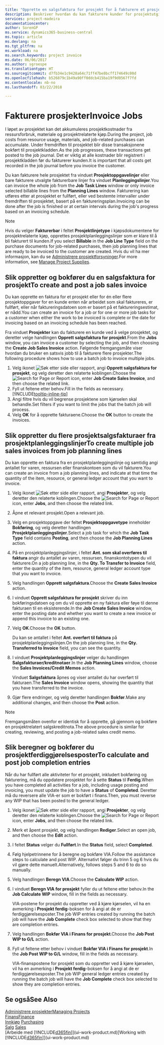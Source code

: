 ```yaml
---
title: "Opprette en salgsfaktura for prosjekt for å fakturere et prosjekt | Microsoft-dokumentasjon"
description: Beskriver hvordan du kan fakturere kunder for prosjektutgifter etter hvert som et prosjekt skrider frem.
services: project-madeira
documentationcenter: 
author: SorenGP
ms.service: dynamics365-business-central
ms.topic: article
ms.devlang: na
ms.tgt_pltfrm: na
ms.workload: na
ms.search.keywords: project invoice
ms.date: 06/06/2017
ms.author: sgroespe
ms.translationtype: HT
ms.sourcegitcommit: d7fb34e1c9428a64c71ff47be8bcff174649c00d
ms.openlocfilehash: b526879c1b49a90ff0ddcb415ba19f9d0567f7fd
ms.contentlocale: nb-no
ms.lasthandoff: 03/22/2018

---
```

# <a name="invoice-jobs"></a><span data-ttu-id="afe4a-103">Fakturere prosjekter</span><span class="sxs-lookup"><span data-stu-id="afe4a-103">Invoice Jobs</span></span>
<span data-ttu-id="afe4a-104">I løpet av prosjektet kan det akkumuleres prosjektkostnader fra ressursforbruk, materiale og prosjektrelaterte kjøp.</span><span class="sxs-lookup"><span data-stu-id="afe4a-104">During the project, job costs from resource usage, materials, and job-related purchases can accumulate.</span></span> <span data-ttu-id="afe4a-105">Under fremdriften til prosjektet blir disse transaksjonene bokført til prosjektkladden.</span><span class="sxs-lookup"><span data-stu-id="afe4a-105">As the job progresses, these transactions get posted to the job journal.</span></span> <span data-ttu-id="afe4a-106">Det er viktig at alle kostnader blir registrert i prosjektkladden før du fakturerer kunden.</span><span class="sxs-lookup"><span data-stu-id="afe4a-106">It is important that all costs get recorded in the job journal before you invoice the customer.</span></span>

<span data-ttu-id="afe4a-107">Du kan fakturere hele prosjektet fra vinduet **Prosjektoppgavelinjer** eller bare fakturere utvalgte fakturerbare linjer fra vinduet **Planleggingslinjer**.</span><span class="sxs-lookup"><span data-stu-id="afe4a-107">You can invoice the whole job from the **Job Task Lines** window or only invoice selected billable lines from the **Planning Lines** window.</span></span> <span data-ttu-id="afe4a-108">Fakturering kan utføres etter at prosjektet er fullført, eller ved bestemte intervaller under fremdriften til prosjektet, basert på en faktureringsplan.</span><span class="sxs-lookup"><span data-stu-id="afe4a-108">Invoicing can be done after the job is finished or at certain intervals during the job's progress based on an invoicing schedule.</span></span>

> [!NOTE]  
>   <span data-ttu-id="afe4a-109">Hvis du velger **Fakturerbar** i feltet **Prosjektlinjetype** i kjøpsdokumentene for prosjektrelaterte kjøp, opprettes prosjektplanleggingslinjer som er klare til å bli fakturert til kunden.</span><span class="sxs-lookup"><span data-stu-id="afe4a-109">If you select **Billable** in the **Job Line Type** field on the purchase documents for job-related purchases, then job planning lines that are ready to be invoiced to the customer are created.</span></span> <span data-ttu-id="afe4a-110">Hvis du vil ha mer informasjon, kan du se [Administrere prosjektforsyninger](projects-how-manage-project-supplies.md).</span><span class="sxs-lookup"><span data-stu-id="afe4a-110">For more information, see [Manage Project Supplies](projects-how-manage-project-supplies.md).</span></span>

## <a name="to-create-and-post-a-job-sales-invoice"></a><span data-ttu-id="afe4a-111">Slik oppretter og bokfører du en salgsfaktura for prosjekt</span><span class="sxs-lookup"><span data-stu-id="afe4a-111">To create and post a job sales invoice</span></span>
<span data-ttu-id="afe4a-112">Du kan opprette en faktura for et prosjekt eller for én eller flere prosjektoppgaver for en kunde enten når arbeidet som skal faktureres, er fullført, eller når faktureringsdatoen som er basert på et faktureringsestimat, er nådd.</span><span class="sxs-lookup"><span data-stu-id="afe4a-112">You can create an invoice for a job or for one or more job tasks for a customer when either the work to be invoiced is complete or the date for invoicing based on an invoicing schedule has been reached.</span></span>

<span data-ttu-id="afe4a-113">Fra vinduet **Prosjekter** kan du fakturere en kunde ved å velge prosjektet, og deretter velge handlingen **Opprett salgsfaktura for prosjekt**.</span><span class="sxs-lookup"><span data-stu-id="afe4a-113">From the **Jobs** window, you can invoice a customer by selecting the job, and then choosing the **Create Job Sales Invoice** action.</span></span> <span data-ttu-id="afe4a-114">Følgende fremgangsmåte viser hvordan du bruker en satsvis jobb til å fakturere flere prosjekter.</span><span class="sxs-lookup"><span data-stu-id="afe4a-114">The following procedure shows how to use a batch job to invoice multiple jobs.</span></span>  

1. <span data-ttu-id="afe4a-115">Velg ikonet ![Søk etter side eller rapport](media/ui-search/search_small.png "Søk etter side eller rapport"), angi **Opprett salgsfaktura for prosjekt**, og velg deretter den relaterte koblingen.</span><span class="sxs-lookup"><span data-stu-id="afe4a-115">Choose the ![Search for Page or Report](media/ui-search/search_small.png "Search for Page or Report icon") icon, enter **Job Create Sales Invoice**, and then choose the related link.</span></span>  
2. <span data-ttu-id="afe4a-116">Fyll ut feltene etter behov.</span><span class="sxs-lookup"><span data-stu-id="afe4a-116">Fill in the fields as necessary.</span></span> [!INCLUDE[tooltip-inline-tip](includes/tooltip-inline-tip_md.md)]
3. <span data-ttu-id="afe4a-117">Angi filtre hvis du vil begrense prosjektene som kjørselen skal behandle.</span><span class="sxs-lookup"><span data-stu-id="afe4a-117">Set filters if you want to limit the jobs that the batch job will process.</span></span>
4. <span data-ttu-id="afe4a-118">Velg **OK** for å opprette fakturaene.</span><span class="sxs-lookup"><span data-stu-id="afe4a-118">Choose the **OK** button to create the invoices.</span></span>  

## <a name="to-create-multiple-job-sales-invoices-from-job-planning-lines"></a><span data-ttu-id="afe4a-119">Slik oppretter du flere prosjektsalgsfakturaer fra prosjektplanleggingslinjer</span><span class="sxs-lookup"><span data-stu-id="afe4a-119">To create multiple job sales invoices from job planning lines</span></span>
<span data-ttu-id="afe4a-120">Du kan opprette en faktura fra en prosjektplanleggingslinje og samtidig angi antallet for varen, ressursen eller finanskontoen som du vil fakturere.</span><span class="sxs-lookup"><span data-stu-id="afe4a-120">You can create an invoice from a job planning lines, and indicate at that time the quantity of the item, resource, or general ledger account that you want to invoice.</span></span>

1. <span data-ttu-id="afe4a-121">Velg ikonet ![Søk etter side eller rapport](media/ui-search/search_small.png "Søk etter side eller rapport"), angi **Prosjekter**, og velg deretter den relaterte koblingen.</span><span class="sxs-lookup"><span data-stu-id="afe4a-121">Choose the ![Search for Page or Report](media/ui-search/search_small.png "Search for Page or Report icon") icon, enter **Jobs**, and then choose the related link.</span></span>
2. <span data-ttu-id="afe4a-122">Åpne et relevant prosjekt.</span><span class="sxs-lookup"><span data-stu-id="afe4a-122">Open a relevant job.</span></span>
3. <span data-ttu-id="afe4a-123">Velg en prosjektoppgave der feltet **Prosjektoppgavetype** inneholder **Bokføring**, og velg deretter handlingen **Prosjektplanleggingslinjer**.</span><span class="sxs-lookup"><span data-stu-id="afe4a-123">Select a job task for which the **Job Task Type** field contains **Posting**, and then choose the **Job Planning Lines** action.</span></span>  
4. <span data-ttu-id="afe4a-124">På en prosjektplanleggingslinjer, i feltet **Ant. som skal overføres til faktura** angir du antallet av varen, ressursen, finanskontotypen du vil fakturere.</span><span class="sxs-lookup"><span data-stu-id="afe4a-124">On a job planning line, in the **Qty. To Transfer to Invoice** field, enter the quantity of the item, resource, general ledger account type that you want to invoice.</span></span>  
5. <span data-ttu-id="afe4a-125">Velg handlingen **Opprett salgsfaktura**.</span><span class="sxs-lookup"><span data-stu-id="afe4a-125">Choose the **Create Sales Invoice** action.</span></span>
6. <span data-ttu-id="afe4a-126">I vinduet **Opprett salgsfaktura for prosjekt** skriver du inn bokføringsdatoen og om du vil opprette en ny faktura eller føye til denne fakturaen til en eksisterende.</span><span class="sxs-lookup"><span data-stu-id="afe4a-126">In the **Job Create Sales Invoice** window, enter the posting date and whether you want to create a new invoice or append this invoice to an existing one.</span></span>
7. <span data-ttu-id="afe4a-127">Velg **OK**.</span><span class="sxs-lookup"><span data-stu-id="afe4a-127">Choose the **OK** button.</span></span>  

    <span data-ttu-id="afe4a-128">Du kan se antallet i feltet **Ant. overført til faktura** på prosjektplanleggingslinjen.</span><span class="sxs-lookup"><span data-stu-id="afe4a-128">On the job planning line, in the **Qty. Transferred to Invoice** field, you can see the quantity.</span></span>
8. <span data-ttu-id="afe4a-129">I vinduet **Prosjektplanleggingslinjer** velger du handlingen **Salgsfakturaer/kreditnotaer**.</span><span class="sxs-lookup"><span data-stu-id="afe4a-129">In the **Job Planning Lines** window, choose the **Sales Invoices/Credit Memos** action.</span></span>

    <span data-ttu-id="afe4a-130">Vinduet **Salgsfaktura** åpnes og viser antallet du har overført til fakturaen.</span><span class="sxs-lookup"><span data-stu-id="afe4a-130">The **Sales Invoice** window opens, showing the quantity that you have transferred to the invoice.</span></span>  
9. <span data-ttu-id="afe4a-131">Gjør flere endringer, og velg deretter handlingen **Bokfør**.</span><span class="sxs-lookup"><span data-stu-id="afe4a-131">Make any additional changes, and then choose the **Post** action.</span></span>

> [!NOTE]  
>   <span data-ttu-id="afe4a-132">Fremgangsmåten ovenfor er identisk for å opprette, gå gjennom og bokføre en prosjektrelatert salgskreditnota.</span><span class="sxs-lookup"><span data-stu-id="afe4a-132">The above procedure is similar for creating, reviewing, and posting a job-related sales credit memo.</span></span>

## <a name="to-calculate-and-post-job-completion-entries"></a><span data-ttu-id="afe4a-133">Slik beregner og bokfører du prosjektferdiggjørelsesposter</span><span class="sxs-lookup"><span data-stu-id="afe4a-133">To calculate and post job completion entries</span></span>
<span data-ttu-id="afe4a-134">Når du har fullført alle aktiviteter for et prosjekt, inkludert bokføring og fakturering, må du oppdatere prosjektet for å sette **Status** til **Ferdig**.</span><span class="sxs-lookup"><span data-stu-id="afe4a-134">When you have completed all activities for a job, including usage posting and invoicing, you must update the job to have a **Status** of **Completed**.</span></span> <span data-ttu-id="afe4a-135">Deretter må du reversere alle VIA-er som er bokført i finans.</span><span class="sxs-lookup"><span data-stu-id="afe4a-135">Then, you must reverse any WIP that has been posted to the general ledger.</span></span>

1. <span data-ttu-id="afe4a-136">Velg ikonet ![Søk etter side eller rapport](media/ui-search/search_small.png "Søk etter side eller rapport"), angi **Prosjekter**, og velg deretter den relaterte koblingen.</span><span class="sxs-lookup"><span data-stu-id="afe4a-136">Choose the ![Search for Page or Report](media/ui-search/search_small.png "Search for Page or Report icon") icon, enter **Jobs**, and then choose the related link.</span></span>  
2. <span data-ttu-id="afe4a-137">Merk et åpent prosjekt, og velg handlingen **Rediger**.</span><span class="sxs-lookup"><span data-stu-id="afe4a-137">Select an open job, and then choose the **Edit** action.</span></span>
3. <span data-ttu-id="afe4a-138">I feltet **Status** velger du **Fullført**.</span><span class="sxs-lookup"><span data-stu-id="afe4a-138">In the **Status** field, select **Completed**.</span></span>
4. <span data-ttu-id="afe4a-139">Følg hjelpetrinnene for å beregne og bokføre VIA.</span><span class="sxs-lookup"><span data-stu-id="afe4a-139">Follow the assistance steps to calculate and post WIP.</span></span> <span data-ttu-id="afe4a-140">Alternativt følger du trinn 5 og 6 hvis du vil gjøre dette manuelt.</span><span class="sxs-lookup"><span data-stu-id="afe4a-140">Alternatively, follows steps 5 and 6 to do so manually.</span></span>  
5. <span data-ttu-id="afe4a-141">Velg handlingen **Beregn VIA**.</span><span class="sxs-lookup"><span data-stu-id="afe4a-141">Choose the **Calculate WIP** action.</span></span>
6. <span data-ttu-id="afe4a-142">I vinduet **Beregn VIA for prosjekt** fyller du ut feltene etter behov.</span><span class="sxs-lookup"><span data-stu-id="afe4a-142">In the **Job Calculate WIP** window, fill in the fields as necessary.</span></span>  

     <span data-ttu-id="afe4a-143">VIA-postene for prosjekt du oppretter ved å kjøre kjørselen, vil ha en avmerking i **Prosjekt ferdig**-boksen for å angi at de er ferdiggjørelsesposter.</span><span class="sxs-lookup"><span data-stu-id="afe4a-143">The job WIP entries created by running the batch job will have the **Job Complete** check box selected to show that they are completion entries.</span></span>  
7. <span data-ttu-id="afe4a-144">Velg handlingen **Bokfør VIA i Finans for prosjekt**.</span><span class="sxs-lookup"><span data-stu-id="afe4a-144">Choose the **Job Post WIP to G/L** action.</span></span>
8. <span data-ttu-id="afe4a-145">Fyll ut feltene etter behov i vinduet **Bokfør VIA i Finans for prosjekt**.</span><span class="sxs-lookup"><span data-stu-id="afe4a-145">In the **Job Post WIP to G/L** window, fill in the fields as necessary.</span></span>  

     <span data-ttu-id="afe4a-146">VIA-finanspostene for prosjekt som du oppretter ved å kjøre kjørselen, vil ha en avmerking i **Prosjekt ferdig**-boksen for å angi at de er ferdiggjørelsesposter.</span><span class="sxs-lookup"><span data-stu-id="afe4a-146">The job WIP general ledger entries created by running the batch job will have the **Job Complete** check box selected to show they are completion entries.</span></span>

## <a name="see-also"></a><span data-ttu-id="afe4a-147">Se også</span><span class="sxs-lookup"><span data-stu-id="afe4a-147">See Also</span></span>
[<span data-ttu-id="afe4a-148">Administrere prosjekter</span><span class="sxs-lookup"><span data-stu-id="afe4a-148">Managing Projects</span></span>](projects-manage-projects.md)  
[<span data-ttu-id="afe4a-149">Finans</span><span class="sxs-lookup"><span data-stu-id="afe4a-149">Finance</span></span>](finance.md)  
<span data-ttu-id="afe4a-150">[Innkjøp](purchasing-manage-purchasing.md)       </span><span class="sxs-lookup"><span data-stu-id="afe4a-150">[Purchasing](purchasing-manage-purchasing.md)       </span></span>  
<span data-ttu-id="afe4a-151">[Salg](sales-manage-sales.md)    </span><span class="sxs-lookup"><span data-stu-id="afe4a-151">[Sales](sales-manage-sales.md)    </span></span>  
<span data-ttu-id="afe4a-152">[Arbeide med [!INCLUDE[d365fin](includes/d365fin_md.md)]](ui-work-product.md)</span><span class="sxs-lookup"><span data-stu-id="afe4a-152">[Working with [!INCLUDE[d365fin](includes/d365fin_md.md)]](ui-work-product.md)</span></span>  

